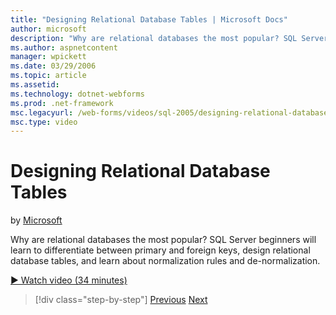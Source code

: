 ```yaml
---
title: "Designing Relational Database Tables | Microsoft Docs"
author: microsoft
description: "Why are relational databases the most popular? SQL Server beginners will learn to differentiate between primary and foreign keys, design relational database..."
ms.author: aspnetcontent
manager: wpickett
ms.date: 03/29/2006
ms.topic: article
ms.assetid: 
ms.technology: dotnet-webforms
ms.prod: .net-framework
msc.legacyurl: /web-forms/videos/sql-2005/designing-relational-database-tables
msc.type: video
---
```

Designing Relational Database Tables
====================
by [Microsoft](https://github.com/microsoft)

Why are relational databases the most popular? SQL Server beginners will learn to differentiate between primary and foreign keys, design relational database tables, and learn about normalization rules and de-normalization.

[&#9654; Watch video (34 minutes)](https://channel9.msdn.com/Blogs/ASP-NET-Site-Videos/designing-relational-database-tables)

>[!div class="step-by-step"]
[Previous](more-about-column-data-types-and-other-properties.md)
[Next](manipulating-database-data.md)